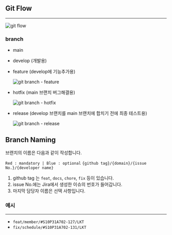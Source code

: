 ## Git Flow

---

![git flow](https://github.com/lkt9899/PS/assets/80976609/16f92f0c-034f-4c94-8b16-5a0796e67d0a)

### branch

- main
- develop (개발용)
- feature (develop에 기능추가용)
    
    ![git branch - feature](https://github.com/lkt9899/PS/assets/80976609/6f7967d0-baa1-48dd-90c9-02987b16bc20)
    
- hotfix (main 브랜치 버그해결용)
    
    ![git branch - hotfix](https://github.com/lkt9899/PS/assets/80976609/0a7a56d9-15bb-4a02-b937-2da0d580d6ae)
    
- release (develop 브랜치를 main 브랜치에 합치기 전에 최종 테스트용)
    
    ![git branch - release](https://github.com/lkt9899/PS/assets/80976609/a7171a97-611f-4303-b321-eacbec9f9cda)
    

## Branch Naming

브랜치의 이름은 다음과 같이 작성합니다.

`Red : mandatory | Blue : optional`
`{github tag}/{domain}/{issue No.}/{developer name}`

1. github tag 는 `feat`, `docs`, `chore`, `fix` 등이 있습니다.
2. issue No.에는 Jira에서 생성한 이슈의 번호가 들어갑니다.
3. 마지막 담당자 이름은 선택 사항입니다.

### 예시

---

- `feat/member/#S10P31A702-127/LKT`
- `fix/schedule/#S10P31A702-131/LKT`